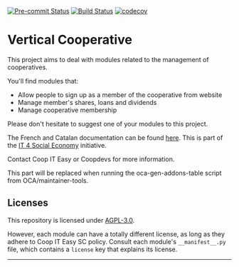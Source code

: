 
<!-- /!\ Non OCA Context : Set here the badge of your runbot / runboat instance. -->
[![Pre-commit Status](https://github.com/coopiteasy/vertical-cooperative/actions/workflows/pre-commit.yml/badge.svg?branch=14.0)](https://github.com/coopiteasy/vertical-cooperative/actions/workflows/pre-commit.yml?query=branch%3A14.0)
[![Build Status](https://github.com/coopiteasy/vertical-cooperative/actions/workflows/test.yml/badge.svg?branch=14.0)](https://github.com/coopiteasy/vertical-cooperative/actions/workflows/test.yml?query=branch%3A14.0)
[![codecov](https://codecov.io/gh/coopiteasy/vertical-cooperative/branch/14.0/graph/badge.svg)](https://codecov.io/gh/coopiteasy/vertical-cooperative)
<!-- /!\ Non OCA Context : Set here the badge of your translation instance. -->

<!-- /!\ do not modify above this line -->

# Vertical Cooperative

This project aims to deal with modules related to the management of cooperatives.

You'll find modules that:

* Allow people to sign up as a member of the cooperative from website
* Manage member's shares, loans and dividends
* Manage cooperative membership

Please don't hesitate to suggest one of your modules to this project.

The French and Catalan documentation can be found [here](https://doc.it4socialeconomy.org/books/application-cooperators).
This is part of the [IT 4 Social Economy](https://it4socialeconomy.org) initiative.

Contact Coop IT Easy or Coopdevs for more information.

<!-- /!\ do not modify below this line -->

<!-- prettier-ignore-start -->

[//]: # (addons)

This part will be replaced when running the oca-gen-addons-table script from OCA/maintainer-tools.

[//]: # (end addons)

<!-- prettier-ignore-end -->

## Licenses

This repository is licensed under [AGPL-3.0](LICENSE).

However, each module can have a totally different license, as long as they adhere to Coop IT Easy SC
policy. Consult each module's `__manifest__.py` file, which contains a `license` key
that explains its license.

----
<!-- /!\ Non OCA Context : Set here the full description of your organization. -->
